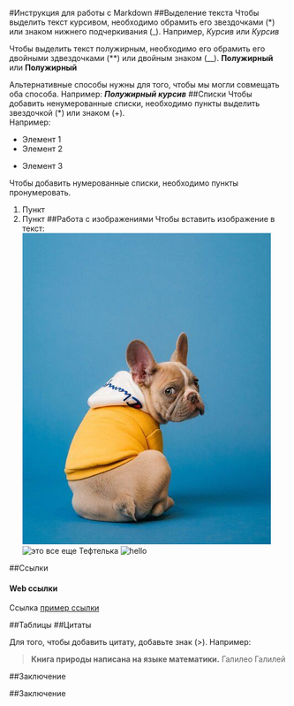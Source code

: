 #Инструкция для работы с Markdown
##Выделение текста
Чтобы выделить текст курсивом, необходимо обрамить его звездочками (*) или знаком нижнего подчеркивания (_). Например, *Курсив* или _Курсив_

Чтобы выделить текст полужирным, необходимо его обрамить его двойными здвездочками (**) или двойным знаком (__). **Полужирный** или __Полужирный__

Альтернативные способы нужны для того, чтобы мы могли совмещать оба способа. Например: _**Полужирный курсив**_
##Списки 
Чтобы добавить ненумерованные списки, необходимо пункты выделить звездочкой (*) или знаком (+).  
Например:
* Элемент 1 
* Элемент 2 
+ Элемент 3

Чтобы добавить нумерованные списки, необходимо пункты пронумеровать.
1. Пункт
2. Пункт 
##Работа с изображениями 
Чтобы вставить изображение в текст:  
![Привет, это тефтелька](22fec3fc9dbc97179b2ff33ff3ffddc7.jpg)
![это все еще Тефтелька](../Teftelka.jpg)
![hello](../Тефтелька%202.jpg)

##Ссылки
#### Web ссылки
Ссылка [пример ссылки](https://google.com)

##Таблицы 
##Цитаты

 Для того, чтобы добавить цитату, добавьте знак (>). Например:
>**Книга природы написана на языке математики.** Галилео Галилей

##Заключение 


##Заключение 


